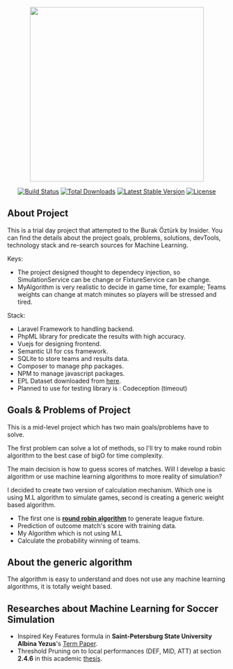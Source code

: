 <p align="center"><a href="https://laravel.com" target="_blank"><img src="https://raw.githubusercontent.com/laravel/art/master/logo-lockup/5%20SVG/2%20CMYK/1%20Full%20Color/laravel-logolockup-cmyk-red.svg" width="400"></a></p>

<p align="center">
<a href="https://travis-ci.org/laravel/framework"><img src="https://travis-ci.org/laravel/framework.svg" alt="Build Status"></a>
<a href="https://packagist.org/packages/laravel/framework"><img src="https://poser.pugx.org/laravel/framework/d/total.svg" alt="Total Downloads"></a>
<a href="https://packagist.org/packages/laravel/framework"><img src="https://poser.pugx.org/laravel/framework/v/stable.svg" alt="Latest Stable Version"></a>
<a href="https://packagist.org/packages/laravel/framework"><img src="https://poser.pugx.org/laravel/framework/license.svg" alt="License"></a>
</p>

## About Project

This is a trial day project that attempted to the Burak Öztürk by Insider. You can find the details about the project goals, problems, solutions, devTools, technology stack and re-search sources for Machine Learning.

Keys:
- The project designed thought to dependecy injection, so SimulationService can be change or FixtureService can be change.
- MyAlgorithm is very realistic to decide in game time, for example; Teams  weights can change at match minutes so players will be stressed and tired.

Stack:
- Laravel Framework to handling backend.
- PhpML library for predicate the results with high accuracy.
- Vuejs for designing frontend.
- Semantic UI for css framework.
- SQLite to store teams and results data.
- Composer to manage php packages.
- NPM to manage javascript packages.
- EPL Dataset downloaded from [here](https://sports-statistics.com).
- Planned to use for testing library is : Codeception (timeout)

## Goals & Problems of Project

This is a mid-level project which has two main goals/problems have to solve.

The first problem can solve a lot of methods, so I'll try to make round robin  algorithm to the best case of bigO for time complexity.

The main decision is how to guess scores of matches. Will I develop a basic algorithm or use machine learning algorithms to more reality of simulation?

I decided to create two version of calculation mechanism. Which one is using M.L algorithm to simulate games, second is creating a generic weight based algorithm. 

- The first one is **[round robin algorithm](https://en.wikipedia.org/wiki/Round-robin_scheduling)** to generate league fixture.
- Prediction of outcome match's score with training data.
- My Algorithm which is not using M.L
- Calculate the probability winning of teams. 


## About the generic algorithm 

The algorithm is easy to understand and does not use any machine learning algorithms, it is totally weight based.

## Researches about Machine Learning for Soccer Simulation
- Inspired Key Features formula in **Saint-Petersburg State University Albina Yezus**'s [Term Paper](https://www.math.spbu.ru/SD_AIS/documents/2014-12-341/2014-12-tw-15.pdf).
- Threshold Pruning on to local performances (DEF, MID, ATT) at section **2.4.6** in this academic [thesis](https://www.researchgate.net/profile/Gunjan-Kumar-6/publication/257048220_Machine_Learning_for_Soccer_Analytics/links/0c96052441dfabfc87000000/Machine-Learning-for-Soccer-Analytics.pdf).
